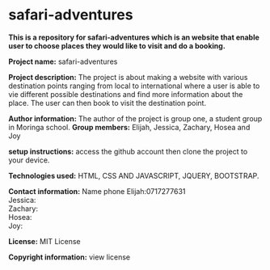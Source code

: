 # safari-adventures
**This is a repository for safari-adventures which is an website that enable user to choose places they would like to visit and do a booking.**

**Project name:** safari-adventures

**Project description:** The project is about making a website with various destination points ranging from local to international where a user is able to vie different possible destinations and find more information about the place. The user can then book to visit the destination point. 

**Author information:** The author of the project is group one, a student group in Moringa school.
**Group members:** Elijah, Jessica, Zachary, Hosea and Joy

**setup instructions:** access the github account then clone the project to your device.

**Technologies used:** HTML, CSS AND JAVASCRIPT, JQUERY, BOOTSTRAP.

**Contact information:**  Name   phone
                        Elijah:0717277631<br>
                        Jessica:<br>
                        Zachary:<br>
                        Hosea:<br>
                        Joy:<br>
                                

**License:** MIT License

**Copyright information:** view license
